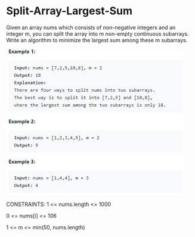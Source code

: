 # Split-Array-Largest-Sum
Given an array nums which consists of non-negative integers and an integer m, you can split the array into m non-empty continuous subarrays.  Write an algorithm to minimize the largest sum among these m subarrays.

![alt-text](https://github.com/isha-np/Split-Array-Largest-Sum/blob/main/splitarr.JPG)

CONSTRAINTS:
1 <= nums.length <= 1000

0 <= nums[i] <= 106

1 <= m <= min(50, nums.length)
